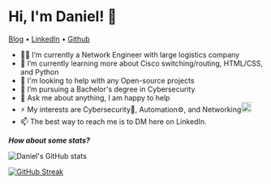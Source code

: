 # Hi, I'm Daniel! 👋

<p align="left">
  <a href="https://dadavidson.github.io" target="_blank">Blog</a> •
  <a href="https://www.linkedin.com/in/danieldav/" target="_blank">LinkedIn</a> •
  <a href="https://github.com/dadavidson" target="_blank">Github</a>
</p>

<!-- *Network Engineer, Hacker, Pythonista, and Cybersecurity Student at WGU.* -->

- 👨‍💻 I’m currently a Network Engineer with large logistics company
- 🌱 I’m currently learning more about Cisco switching/routing, HTML/CSS, and Python
- 🤔 I'm looking to help with any Open-source projects
- 🚀 I’m pursuing a Bachelor's degree in Cybersecurity
- 💬 Ask me about anything, I am happy to help
- ⚡ My interests are Cybersecurity🔐, Automation⚙️, and Networking<img src="https://media1.giphy.com/media/H4gzveHvxv2t4wrK91/giphy.gif" width="20">
- 📫 The best way to reach me is to DM here on LinkedIn.

***How about some stats?***

![Daniel's GitHub stats](https://github-readme-stats.vercel.app/api?username=dadavidson&show_icons=true&theme=city_lights)

[![GitHub Streak](http://github-readme-streak-stats.herokuapp.com?user=dadavidson&theme=city-lights)](https://git.io/streak-stats)
